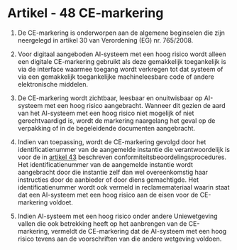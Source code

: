 # Artikel - 48 CE-markering

1. De CE-markering is onderworpen aan de algemene beginselen die zijn neergelegd in artikel 30 van Verordening (EG) nr. 765/2008.

2. Voor digitaal aangeboden AI-systeem met een hoog risico wordt alleen een digitale CE-markering gebruikt als deze gemakkelijk toegankelijk is via de interface waarmee toegang wordt verkregen tot dat systeem of via een gemakkelijk toegankelijke machineleesbare code of andere elektronische middelen.

3. De CE-markering wordt zichtbaar, leesbaar en onuitwisbaar op AI-systeem met een hoog risico aangebracht. Wanneer dit gezien de aard van het AI-systeem met een hoog risico niet mogelijk of niet gerechtvaardigd is, wordt de markering naargelang het geval op de verpakking of in de begeleidende documenten aangebracht.

4. Indien van toepassing, wordt de CE-markering gevolgd door het identificatienummer van de aangemelde instantie die verantwoordelijk is voor de in [artikel 43](a43.md) beschreven conformiteitsbeoordelingsprocedures. Het identificatienummer van de aangemelde instantie wordt aangebracht door die instantie zelf dan wel overeenkomstig haar instructies door de aanbieder of door diens gemachtigde. Het identificatienummer wordt ook vermeld in reclamemateriaal waarin staat dat een AI-systeem met een hoog risico aan de eisen voor de CE-markering voldoet.

5. Indien AI-systeem met een hoog risico onder andere Uniewetgeving vallen die ook betrekking heeft op het aanbrengen van de CE-markering, vermeldt de CE-markering dat de AI-systeem met een hoog risico tevens aan de voorschriften van die andere wetgeving voldoen.
